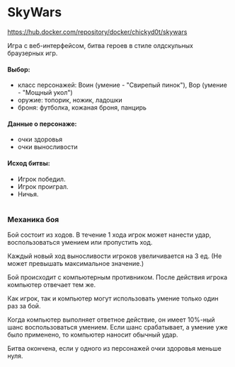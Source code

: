 # SkyWars
https://hub.docker.com/repository/docker/chickyd0t/skywars

Игра с веб-интерфейсом, битва героев в стиле олдскульных браузерных игр.  
#### Выбор:
- класс персонажей: Воин (умение - "Свирепый пинок"), Вор (умение - "Мощный укол")
- оружие: топорик, ножик, ладошки
- броня: футболка, кожаная броня, панцирь

#### Данные о персонаже:
- очки здоровья
- очки выносливости

#### Исход битвы:
- Игрок победил.
- Игрок проиграл.
- Ничья.
#
### Механика боя

Бой состоит из ходов. В течение 1 хода игрок может нанести удар, воспользоваться умением или пропустить ход.

Каждый новый ход выносливости игроков увеличивается на 3 ед. (Не может превышать максимальное значение.)

Бой происходит с компьютерным противником. После действия игрока компьютер отвечает тем же. 

Как игрок, так и компьютер могут использовать умение только один раз за бой.

Когда компьютер выполняет ответное действие, он имеет 10%-ный шанс воспользоваться умением. Если шанс срабатывает, а умение уже было применено, то компьютер наносит обычный удар.

Битва окончена, если у одного из персонажей очки здоровья меньше нуля.